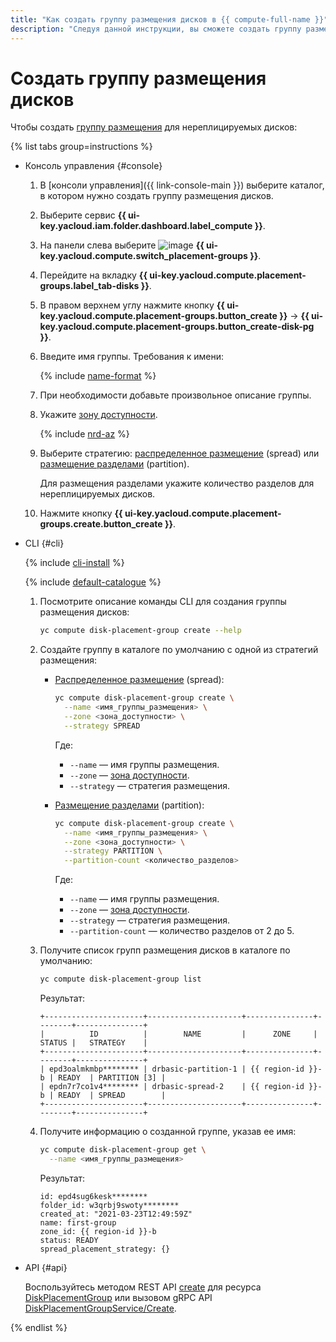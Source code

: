 ```yaml
---
title: "Как создать группу размещения дисков в {{ compute-full-name }}"
description: "Следуя данной инструкции, вы сможете создать группу размещения дисков." 
---
```


# Создать группу размещения дисков

Чтобы создать [группу размещения](../../concepts/disk-placement-group.md) для нереплицируемых дисков:

{% list tabs group=instructions %}

- Консоль управления {#console}

  1. В [консоли управления]({{ link-console-main }}) выберите каталог, в котором нужно создать группу размещения дисков.
  1. Выберите сервис **{{ ui-key.yacloud.iam.folder.dashboard.label_compute }}**.
  1. На панели слева выберите ![image](../../../_assets/console-icons/copy-transparent.svg) **{{ ui-key.yacloud.compute.switch_placement-groups }}**.
  1. Перейдите на вкладку **{{ ui-key.yacloud.compute.placement-groups.label_tab-disks }}**.
  1. В правом верхнем углу нажмите кнопку **{{ ui-key.yacloud.compute.placement-groups.button_create }}** → **{{ ui-key.yacloud.compute.placement-groups.button_create-disk-pg }}**.
  1. Введите имя группы. Требования к имени:

      {% include [name-format](../../../_includes/name-format.md) %}

  1. При необходимости добавьте произвольное описание группы.
  1. Укажите [зону доступности](../../../overview/concepts/geo-scope.md).
     
          
     {% include [nrd-az](../../../_includes/compute/nrd-az.md) %}
     

  1. Выберите стратегию: [распределенное размещение](../../concepts/disk-placement-group.md#spread) (spread) или [размещение разделами](../../concepts/disk-placement-group.md#partition) (partition).

      Для размещения разделами укажите количество разделов для нереплицируемых дисков.

  1. Нажмите кнопку **{{ ui-key.yacloud.compute.placement-groups.create.button_create }}**.

- CLI {#cli}

  {% include [cli-install](../../../_includes/cli-install.md) %}

  {% include [default-catalogue](../../../_includes/default-catalogue.md) %}

  1. Посмотрите описание команды CLI для создания группы размещения дисков:
  
      ```bash
      yc compute disk-placement-group create --help
      ```
  
  1. Создайте группу в каталоге по умолчанию с одной из стратегий размещения:
      * [Распределенное размещение](../../concepts/disk-placement-group.md#spread) (spread):

        ```bash
        yc compute disk-placement-group create \
          --name <имя_группы_размещения> \
          --zone <зона_доступности> \
          --strategy SPREAD
        ```

        Где:
        * `--name` — имя группы размещения.
        * `--zone` — [зона доступности](../../../overview/concepts/geo-scope.md).
        * `--strategy` — стратегия размещения.
      * [Размещение разделами](../../concepts/disk-placement-group.md#partition) (partition):

        ```bash
        yc compute disk-placement-group create \
          --name <имя_группы_размещения> \
          --zone <зона_доступности> \
          --strategy PARTITION \
          --partition-count <количество_разделов>
        ```

        Где:
        * `--name` — имя группы размещения.
        * `--zone` — [зона доступности](../../../overview/concepts/geo-scope.md).
        * `--strategy` — стратегия размещения.
        * `--partition-count` — количество разделов от 2 до 5.

  1. Получите список групп размещения дисков в каталоге по умолчанию:
  
      ```bash
      yc compute disk-placement-group list
      ```

      Результат:

      ```text
      +----------------------+---------------------+---------------+--------+---------------+
      |          ID          |        NAME         |      ZONE     | STATUS |   STRATEGY    |
      +----------------------+---------------------+---------------+--------+---------------+
      | epd3oalmkmbp******** | drbasic-partition-1 | {{ region-id }}-b | READY  | PARTITION [3] |
      | epdn7r7co1v4******** | drbasic-spread-2    | {{ region-id }}-b | READY  | SPREAD        |
      +----------------------+---------------------+---------------+--------+---------------+
      ```

  1. Получите информацию о созданной группе, указав ее имя:

      ```bash
      yc compute disk-placement-group get \
        --name <имя_группы_размещения>
      ```

      Результат:

      ```text
      id: epd4sug6kesk********
      folder_id: w3qrbj9swoty********
      created_at: "2021-03-23T12:49:59Z"
      name: first-group
      zone_id: {{ region-id }}-b
      status: READY
      spread_placement_strategy: {}
      ```


- API {#api}

  Воспользуйтесь методом REST API [create](../../api-ref/DiskPlacementGroup/create.md) для ресурса [DiskPlacementGroup](../../api-ref/DiskPlacementGroup/index.md) или вызовом gRPC API [DiskPlacementGroupService/Create](../../api-ref/grpc/disk_placement_group_service.md#Create).

{% endlist %}
